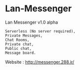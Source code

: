 Lan-Messenger
=============

Lan Messenger v1.0 alpha

    Serverless (No server required), 
    Private Messages, 
    Chat Rooms, 
    Private chat, 
    Public chat, 
    Message board.
  

Website : http://messenger.288.ir/



